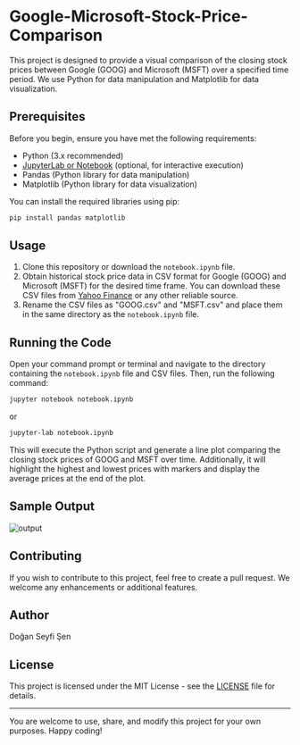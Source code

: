 # Google-Microsoft-Stock-Price-Comparison

This project is designed to provide a visual comparison of the closing stock prices between Google (GOOG) and Microsoft (MSFT) over a specified time period. We use Python for data manipulation and Matplotlib for data visualization.

## Prerequisites

Before you begin, ensure you have met the following requirements:

- Python (3.x recommended)
- [JupyterLab or Notebook](https://jupyter.org/) (optional, for interactive execution)
- Pandas (Python library for data manipulation)
- Matplotlib (Python library for data visualization)

You can install the required libraries using pip:

```bash
pip install pandas matplotlib
```

## Usage

1. Clone this repository or download the `notebook.ipynb` file.
2. Obtain historical stock price data in CSV format for Google (GOOG) and Microsoft (MSFT) for the desired time frame. You can download these CSV files from [Yahoo Finance](https://finance.yahoo.com/) or any other reliable source.
3. Rename the CSV files as "GOOG.csv" and "MSFT.csv" and place them in the same directory as the `notebook.ipynb` file.

## Running the Code

Open your command prompt or terminal and navigate to the directory containing the `notebook.ipynb` file and CSV files. Then, run the following command:

```bash
jupyter notebook notebook.ipynb
```
or
```bash
jupyter-lab notebook.ipynb
```

This will execute the Python script and generate a line plot comparing the closing stock prices of GOOG and MSFT over time. Additionally, it will highlight the highest and lowest prices with markers and display the average prices at the end of the plot.

## Sample Output

![output](https://github.com/doganseyfisen/Google-Microsoft-Stock-Price-Comparison/assets/118891768/f9ac4a30-213e-44de-94ed-cd11cf74031e)

## Contributing

If you wish to contribute to this project, feel free to create a pull request. We welcome any enhancements or additional features.

## Author 

Doğan Seyfi Şen

## License

This project is licensed under the MIT License - see the [LICENSE](LICENSE) file for details.

---

You are welcome to use, share, and modify this project for your own purposes. Happy coding!
```

